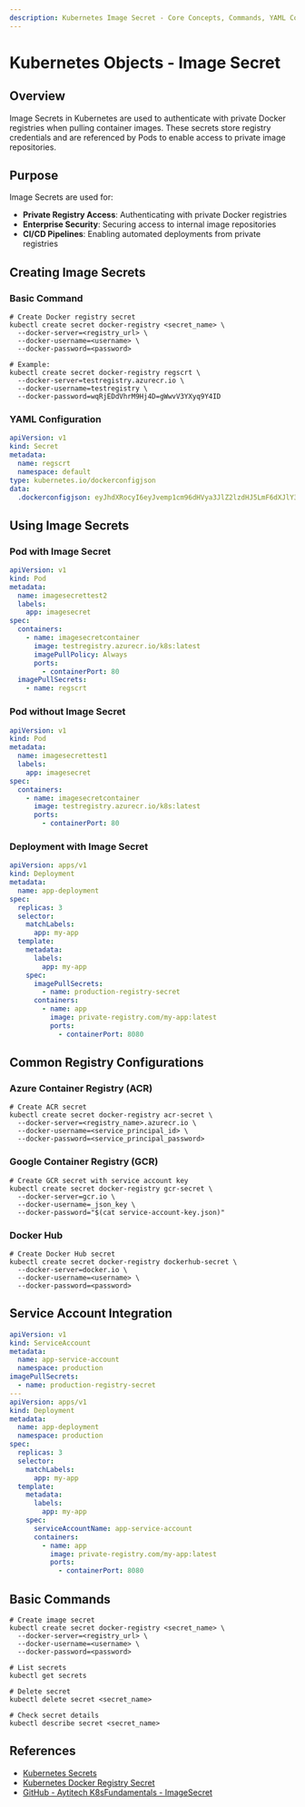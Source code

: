 ```yaml
---
description: Kubernetes Image Secret - Core Concepts, Commands, YAML Configuration, and Practical Examples
---
```


# Kubernetes Objects - Image Secret

## Overview

Image Secrets in Kubernetes are used to authenticate with private Docker registries when pulling container images. These
secrets store registry credentials and are referenced by Pods to enable access to private image repositories.

## Purpose

Image Secrets are used for:

* **Private Registry Access**: Authenticating with private Docker registries
* **Enterprise Security**: Securing access to internal image repositories
* **CI/CD Pipelines**: Enabling automated deployments from private registries

## Creating Image Secrets

### Basic Command

```shell
# Create Docker registry secret
kubectl create secret docker-registry <secret_name> \
  --docker-server=<registry_url> \
  --docker-username=<username> \
  --docker-password=<password>

# Example:
kubectl create secret docker-registry regscrt \
  --docker-server=testregistry.azurecr.io \
  --docker-username=testregistry \
  --docker-password=wqRjEDdVhrM9Hj4D=gWwvV3YXyq9Y4ID
```

### YAML Configuration

```yaml
apiVersion: v1
kind: Secret
metadata:
  name: regscrt
  namespace: default
type: kubernetes.io/dockerconfigjson
data:
  .dockerconfigjson: eyJhdXRocyI6eyJvemp1cm96dHVya3JlZ2lzdHJ5LmF6dXJlY3IuaW8iOnsidXNlcm5hbWUiOiJvemp1cm96dHVya3JlZ2lzdHJ5IiwicGFzc3dvcmQiOiJ3cVJqRUREdmhyTTlIajREPUdXd3ZWM1lYeXE5WTQ5SUQiLCJhdXRoIjoiWVdSdGFXNDZTR0Z5WW05eU1USXpORFU9In19fQ==
```

## Using Image Secrets

### Pod with Image Secret

```yaml
apiVersion: v1
kind: Pod
metadata:
  name: imagesecrettest2
  labels:
    app: imagesecret
spec:
  containers:
    - name: imagesecretcontainer
      image: testregistry.azurecr.io/k8s:latest
      imagePullPolicy: Always
      ports:
        - containerPort: 80
  imagePullSecrets:
    - name: regscrt
```

### Pod without Image Secret

```yaml
apiVersion: v1
kind: Pod
metadata:
  name: imagesecrettest1
  labels:
    app: imagesecret
spec:
  containers:
    - name: imagesecretcontainer
      image: testregistry.azurecr.io/k8s:latest
      ports:
        - containerPort: 80
```

### Deployment with Image Secret

```yaml
apiVersion: apps/v1
kind: Deployment
metadata:
  name: app-deployment
spec:
  replicas: 3
  selector:
    matchLabels:
      app: my-app
  template:
    metadata:
      labels:
        app: my-app
    spec:
      imagePullSecrets:
        - name: production-registry-secret
      containers:
        - name: app
          image: private-registry.com/my-app:latest
          ports:
            - containerPort: 8080
```

## Common Registry Configurations

### Azure Container Registry (ACR)

```shell
# Create ACR secret
kubectl create secret docker-registry acr-secret \
  --docker-server=<registry_name>.azurecr.io \
  --docker-username=<service_principal_id> \
  --docker-password=<service_principal_password>
```

### Google Container Registry (GCR)

```shell
# Create GCR secret with service account key
kubectl create secret docker-registry gcr-secret \
  --docker-server=gcr.io \
  --docker-username=_json_key \
  --docker-password="$(cat service-account-key.json)"
```

### Docker Hub

```shell
# Create Docker Hub secret
kubectl create secret docker-registry dockerhub-secret \
  --docker-server=docker.io \
  --docker-username=<username> \
  --docker-password=<password>
```

## Service Account Integration

```yaml
apiVersion: v1
kind: ServiceAccount
metadata:
  name: app-service-account
  namespace: production
imagePullSecrets:
  - name: production-registry-secret
---
apiVersion: apps/v1
kind: Deployment
metadata:
  name: app-deployment
  namespace: production
spec:
  replicas: 3
  selector:
    matchLabels:
      app: my-app
  template:
    metadata:
      labels:
        app: my-app
    spec:
      serviceAccountName: app-service-account
      containers:
        - name: app
          image: private-registry.com/my-app:latest
          ports:
            - containerPort: 8080
```

## Basic Commands

```shell
# Create image secret
kubectl create secret docker-registry <secret_name> \
  --docker-server=<registry_url> \
  --docker-username=<username> \
  --docker-password=<password>

# List secrets
kubectl get secrets

# Delete secret
kubectl delete secret <secret_name>

# Check secret details
kubectl describe secret <secret_name>
```

## References

- [Kubernetes Secrets](https://kubernetes.io/docs/concepts/configuration/secret/)
- [Kubernetes Docker Registry Secret](https://kubernetes.io/docs/tasks/configure-pod-container/pull-image-private-registry/)
- [GitHub - Aytitech K8sFundamentals - ImageSecret](https://github.com/aytitech/k8sfundamentals/tree/main/imagesecret)
